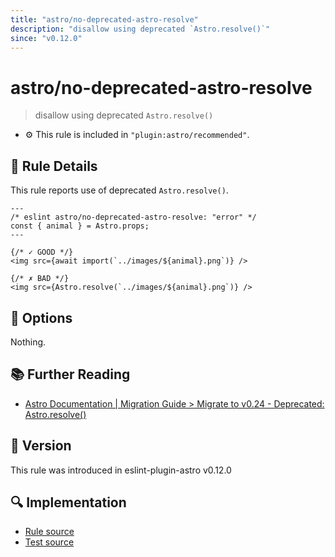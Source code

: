 ```yaml
---
title: "astro/no-deprecated-astro-resolve"
description: "disallow using deprecated `Astro.resolve()`"
since: "v0.12.0"
---
```


# astro/no-deprecated-astro-resolve

> disallow using deprecated `Astro.resolve()`

- :gear: This rule is included in `"plugin:astro/recommended"`.

## :book: Rule Details

This rule reports use of deprecated `Astro.resolve()`.

<ESLintCodeBlock>

<!--eslint-skip-->

```astro
---
/* eslint astro/no-deprecated-astro-resolve: "error" */
const { animal } = Astro.props;
---

{/* ✓ GOOD */}
<img src={await import(`../images/${animal}.png`)} />

{/* ✗ BAD */}
<img src={Astro.resolve(`../images/${animal}.png`)} />
```

</ESLintCodeBlock>

## :wrench: Options

Nothing.

## :books: Further Reading

- [Astro Documentation | Migration Guide > Migrate to v0.24 - Deprecated: Astro.resolve()](https://astro.build/deprecated/resolve)

## :rocket: Version

This rule was introduced in eslint-plugin-astro v0.12.0

## :mag: Implementation

- [Rule source](https://github.com/ota-meshi/eslint-plugin-astro/blob/main/src/rules/no-deprecated-astro-resolve.ts)
- [Test source](https://github.com/ota-meshi/eslint-plugin-astro/blob/main/tests/src/rules/no-deprecated-astro-resolve.ts)
